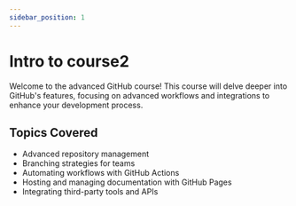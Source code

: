 ```yaml
---
sidebar_position: 1
---
```


# Intro to course2

Welcome to the advanced GitHub course! This course will delve deeper into GitHub's features, focusing on advanced workflows and integrations to enhance your development process.

## Topics Covered

- Advanced repository management
- Branching strategies for teams
- Automating workflows with GitHub Actions
- Hosting and managing documentation with GitHub Pages
- Integrating third-party tools and APIs